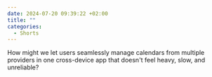 ```yaml
---
date: 2024-07-20 09:39:22 +02:00
title: ""
categories:
  - Shorts
---
```


How might we let users seamlessly manage calendars from multiple providers in one cross-device app that doesn't feel heavy, slow, and unreliable?
